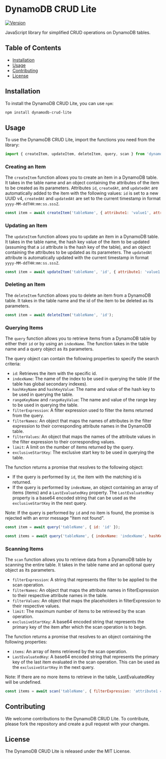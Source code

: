 # DynamoDB CRUD Lite

[![Version](https://img.shields.io/badge/version-1.0.0-blue.svg)](https://shields.io/)

JavaScript library for simplified CRUD operations on DynamoDB tables.

## Table of Contents

- [Installation](#installation)
- [Usage](#usage)
- [Contributing](#contributing)
- [License](#license)

## Installation

To install the DynamoDB CRUD Lite, you can use `npm`:

```bash
npm install dynamodb-crud-lite
```

## Usage

To use the DynamoDB CRUD Lite, import the functions you need from the library:

```javascript
import { createItem, updateItem, deleteItem, query, scan } from 'dynamodb-crud-lite';
```

### Creating an Item

The `createItem` function allows you to create an item in a DynamoDB table. It takes in the table name and an object containing the attributes of the item to be created as its parameters. Attributes `id`, `createdAt`, and `updatedAt` are automatically added to the item with the following values: `id` is set to a new UUID v4, `createdAt` and `updatedAt` are set to the current timestamp in format `yyyy-MM-ddTHH:mm:ss.sssZ`.

```javascript
const item = await createItem('tableName', { attribute1: 'value1', attribute2: 'value2' });
```

### Updating an Item

The `updateItem` function allows you to update an item in a DynamoDB table. It takes in the table name, the hash key value of the item to be updated (assuming that a `id` attribute is the hash key of the table), and an object containing the attributes to be updated as its parameters. The `updatedAt` attribute is automatically updated with the current timestamp in format `yyyy-MM-ddTHH:mm:ss.sssZ`.

```javascript
const item = await updateItem('tableName', 'id', { attribute1: 'value1', attribute2: 'value2' });
```

### Deleting an Item

The `deleteItem` function allows you to delete an item from a DynamoDB table. It takes in the table name and the id of the item to be deleted as its parameters.

```javascript
const item = await deleteItem('tableName', 'id');
```

### Querying Items

The `query` function allows you to retrieve items from a DynamoDB table by either their `id` or by using an `indexName`. The function takes in the table name and a query object as its parameters.

The query object can contain the following properties to specify the search criteria:

- `id`: Retrieves the item with the specific id.
- `indexName`: The name of the index to be used in querying the table (if the table has global secondary indexes).
- `hashKeyName` and `hashKeyValue`: The name and value of the hash key to be used in querying the table.
- `rangeKeyName` and `rangeKeyValue`: The name and value of the range key to be used in querying the table.
- `filterExpression`: A filter expression used to filter the items returned from the query.
- `filterNames`: An object that maps the names of attributes in the filter expression to their corresponding attribute names in the DynamoDB table.
- `filterValues`: An object that maps the names of the attribute values in the filter expression to their corresponding values.
- `limit`: A limit on the number of items returned by the query.
- `exclusiveStartKey`: The exclusive start key to be used in querying the table.

The function returns a promise that resolves to the following object:

- If the query is performed by `id`, the item with the matching id is returned.
- If the query is performed by `indexName`, an object containing an array of items (items) and a `LastEvaluatedKey` property. The `LastEvaluatedKey` property is a base64 encoded string that can be used as the `exclusiveStartKey` in the next query.

Note: If the query is performed by `id` and no item is found, the promise is rejected with an error message "Item not found".

```javascript
const item = await query('tableName', { id: 'id' });
```

```javascript
const items = await query('tableName', { indexName: 'indexName', hashKeyName: 'hashKeyName', hashKeyValue: 'hashKeyValue' });
```

### Scanning Items

The `scan` function allows you to retrieve data from a DynamoDB table by scanning the entire table. It takes in the table name and an optional query object as its parameters.

- `filterExpression`: A string that represents the filter to be applied to the scan operation.
- `filterNames`: An object that maps the attribute names in filterExpression to their respective attribute names in the table.
- `filterValues`: An object that maps the placeholders in filterExpression to their respective values.
- `limit`: The maximum number of items to be retrieved by the scan operation.
- `exclusiveStartKey`: A base64 encoded string that represents the primary key of the item after which the scan operation is to begin.

The function returns a promise that resolves to an object containing the following properties:

- `items`: An array of items retrieved by the scan operation.
- `LastEvaluatedKey`: A base64 encoded string that represents the primary key of the last item evaluated in the scan operation. This can be used as the `exclusiveStartKey` in the next query.

Note: If there are no more items to retrieve in the table, LastEvaluatedKey will be undefined.

```javascript
const items = await scan('tableName', { filterExpression: 'attribute1 = :value1', filterValues: { ':value1': 'value1' } });
```

## Contributing

We welcome contributions to the DynamoDB CRUD Lite. To contribute, please fork the repository and create a pull request with your changes.

## License

The DynamoDB CRUD Lite is released under the MIT License.